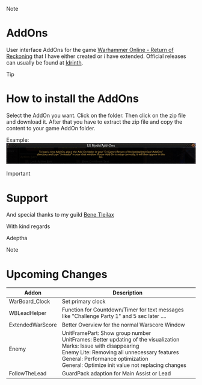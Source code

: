 > [!NOTE]
> # AddOns
> 
> User interface AddOns for the game [Warhammer Online - Return of Reckoning](https://www.returnofreckoning.com/) that I have either created or i have extended. Official releases can usually be found at [Idrinth](https://tools.idrinth.de/addons/).

> [!TIP]
> # How to install the AddOns
> 
> Select the AddOn you want. Click on the folder. Then click on the zip file and download it.
> After that you have to extract the zip file and copy the content to your game AddOn folder.
>
> Example:
> ![Example](https://github.com/Makume/ReturnOfReckoning-AddOns/blob/main/(images)/AddOn%20Folder.png)

> [!IMPORTANT]
> # Support
>
> And special thanks to my guild [Bene Tleilax](https://discord.gg/F7zVXDuaVA)
> 
> With kind regards
> 
> Adeptha 

> [!NOTE]
> # Upcoming Changes
>
> | Addon  | Description |
> | ------------- | ------------- |
> | WarBoard_Clock  | Set primary clock  |
> | WBLeadHelper | Function for Countdown/Timer for text messages like "Challenge Party 1" and 5 sec later ....
> | ExtendedWarScore  | Better Overview for the normal Warscore Window |
> | Enemy  | UnitFramePart: Show group number<br>UnitFrames: Better updating of the visualization<br>Marks: Issue with disappearing<br>Enemy Lite: Removing all unnecessary features<br>General: Performance optimization<br>General: Optimize init value not replacing changes |
> | FollowTheLead  | GuardPack adaption for Main Assist or Lead |
